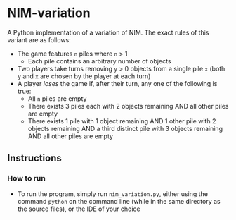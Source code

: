 # NIM-variation
A Python implementation of a variation of NIM. The exact rules of this variant are as follows:
- The game features `n` piles where `n` > 1
    - Each pile contains an arbitrary number of objects
- Two players take turns removing `y` > 0 objects from a single pile `x` (both `y` and `x` are chosen by the player at each turn)
- A player *loses* the game if, after their turn, any one of the following is true:
    - All `n` piles are empty
    - There exists 3 piles each with 2 objects remaining AND all other piles are empty
    - There exists 1 pile with 1 object remaining AND 1 other pile with 2 objects remaining AND a third distinct pile with 3 objects remaining AND all other piles are empty

## Instructions
### How to run
- To run the program, simply run `nim_variation.py`, either using the command `python` on the command line (while in the same directory as the source files), or the IDE of your choice